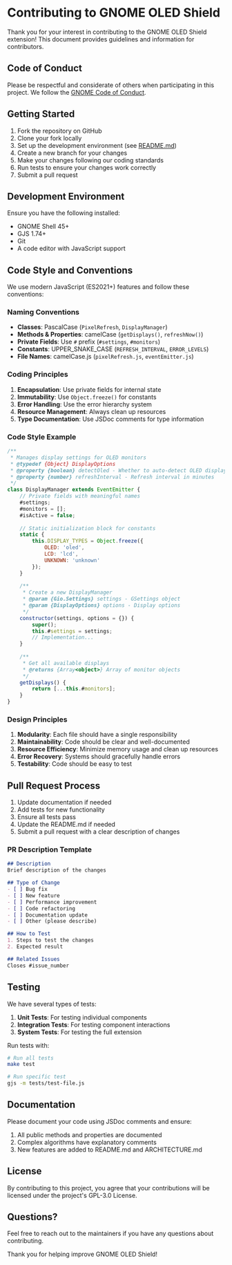 # Contributing to GNOME OLED Shield

Thank you for your interest in contributing to the GNOME OLED Shield extension! This document provides guidelines and information for contributors.

## Code of Conduct

Please be respectful and considerate of others when participating in this project. We follow the [GNOME Code of Conduct](https://wiki.gnome.org/Foundation/CodeOfConduct).

## Getting Started

1. Fork the repository on GitHub
2. Clone your fork locally
3. Set up the development environment (see [README.md](README.md))
4. Create a new branch for your changes
5. Make your changes following our coding standards
6. Run tests to ensure your changes work correctly
7. Submit a pull request

## Development Environment

Ensure you have the following installed:
- GNOME Shell 45+
- GJS 1.74+
- Git
- A code editor with JavaScript support

## Code Style and Conventions

We use modern JavaScript (ES2021+) features and follow these conventions:

### Naming Conventions

- **Classes**: PascalCase (`PixelRefresh`, `DisplayManager`)
- **Methods & Properties**: camelCase (`getDisplays()`, `refreshNow()`)
- **Private Fields**: Use `#` prefix (`#settings`, `#monitors`)
- **Constants**: UPPER_SNAKE_CASE (`REFRESH_INTERVAL`, `ERROR_LEVELS`)
- **File Names**: camelCase.js (`pixelRefresh.js`, `eventEmitter.js`)

### Coding Principles

1. **Encapsulation**: Use private fields for internal state
2. **Immutability**: Use `Object.freeze()` for constants
3. **Error Handling**: Use the error hierarchy system
4. **Resource Management**: Always clean up resources
5. **Type Documentation**: Use JSDoc comments for type information

### Code Style Example

```javascript
/**
 * Manages display settings for OLED monitors
 * @typedef {Object} DisplayOptions
 * @property {boolean} detectOled - Whether to auto-detect OLED displays
 * @property {number} refreshInterval - Refresh interval in minutes
 */
class DisplayManager extends EventEmitter {
    // Private fields with meaningful names
    #settings;
    #monitors = [];
    #isActive = false;
    
    // Static initialization block for constants
    static {
        this.DISPLAY_TYPES = Object.freeze({
            OLED: 'oled',
            LCD: 'lcd',
            UNKNOWN: 'unknown'
        });
    }
    
    /**
     * Create a new DisplayManager
     * @param {Gio.Settings} settings - GSettings object
     * @param {DisplayOptions} options - Display options
     */
    constructor(settings, options = {}) {
        super();
        this.#settings = settings;
        // Implementation...
    }
    
    /**
     * Get all available displays
     * @returns {Array<object>} Array of monitor objects
     */
    getDisplays() {
        return [...this.#monitors];
    }
}
```

### Design Principles

1. **Modularity**: Each file should have a single responsibility
2. **Maintainability**: Code should be clear and well-documented
3. **Resource Efficiency**: Minimize memory usage and clean up resources
4. **Error Recovery**: Systems should gracefully handle errors
5. **Testability**: Code should be easy to test

## Pull Request Process

1. Update documentation if needed
2. Add tests for new functionality
3. Ensure all tests pass
4. Update the README.md if needed
5. Submit a pull request with a clear description of changes

### PR Description Template

```markdown
## Description
Brief description of the changes

## Type of Change
- [ ] Bug fix
- [ ] New feature
- [ ] Performance improvement
- [ ] Code refactoring
- [ ] Documentation update
- [ ] Other (please describe)

## How to Test
1. Steps to test the changes
2. Expected result

## Related Issues
Closes #issue_number
```

## Testing

We have several types of tests:

1. **Unit Tests**: For testing individual components
2. **Integration Tests**: For testing component interactions
3. **System Tests**: For testing the full extension

Run tests with:

```bash
# Run all tests
make test

# Run specific test
gjs -m tests/test-file.js
```

## Documentation

Please document your code using JSDoc comments and ensure:

1. All public methods and properties are documented
2. Complex algorithms have explanatory comments
3. New features are added to README.md and ARCHITECTURE.md

## License

By contributing to this project, you agree that your contributions will be licensed under the project's GPL-3.0 License.

## Questions?

Feel free to reach out to the maintainers if you have any questions about contributing.

Thank you for helping improve GNOME OLED Shield! 
